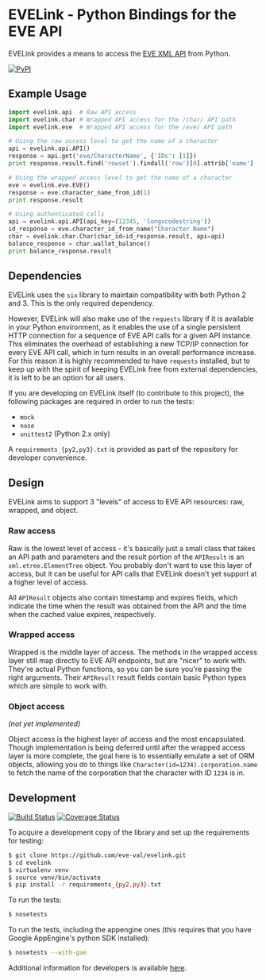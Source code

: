 EVELink - Python Bindings for the EVE API
=========================================

EVELink provides a means to access the [EVE XML API](https://eveonline-third-party-documentation.readthedocs.io/en/latest/xmlapi/) from Python.

[![PyPI](http://img.shields.io/pypi/v/EVELink.svg)](https://pypi.python.org/pypi/EVELink)


Example Usage
-------------

```python
import evelink.api  # Raw API access
import evelink.char # Wrapped API access for the /char/ API path
import evelink.eve  # Wrapped API access for the /eve/ API path

# Using the raw access level to get the name of a character
api = evelink.api.API()
response = api.get('eve/CharacterName', {'IDs': [1]})
print response.result.find('rowset').findall('row')[0].attrib['name']

# Using the wrapped access level to get the name of a character
eve = evelink.eve.EVE()
response = eve.character_name_from_id(1)
print response.result

# Using authenticated calls
api = evelink.api.API(api_key=(12345, 'longvcodestring'))
id_response = eve.character_id_from_name("Character Name")
char = evelink.char.Char(char_id=id_response.result, api=api)
balance_response = char.wallet_balance()
print balance_response.result
```


Dependencies
------------
EVELink uses the `six` library to maintain compatibility with both Python 2 and 3.
This is the only required dependency.

However, EVELink will also make use of the `requests` library if it is available in your Python environment,
as it enables the use of a single persistent HTTP connection for a sequence of EVE API calls for a
given API instance. This eliminates the overhead of establishing a new TCP/IP connection for every
EVE API call, which in turn results in an overall performance increase. For this reason it is highly
recommended to have `requests` installed, but to keep up with the spirit of keeping EVELink free from
external dependencies, it is left to be an option for all users.

If you are developing on EVELink itself (to contribute to this project), the following packages are
required in order to run the tests:

 - `mock`
 - `nose`
 - `unittest2` (Python 2.x only)

A `requirements_{py2,py3}.txt` is provided as part of the repository for developer convenience.


Design
------

EVELink aims to support 3 "levels" of access to EVE API resources: raw, wrapped, and object.

### Raw access

Raw is the lowest level of access - it's basically just a small class that takes an API path and parameters and the result portion of the `APIResult` is an `xml.etree.ElementTree` object. You probably don't want to use this layer of access, but it can be useful for API calls that EVELink doesn't yet support at a higher level of access.

All `APIResult` objects also contain timestamp and expires fields, which indicate the time when the result was obtained from the API and the time when the cached value expires, respectively.

### Wrapped access

Wrapped is the middle layer of access. The methods in the wrapped access layer still map directly to EVE API endpoints, but are "nicer" to work with. They're actual Python functions, so you can be sure you're passing the right arguments. Their `APIResult` result fields contain basic Python types which are simple to work with.

### Object access

*(not yet implemented)*

Object access is the highest layer of access and the most encapsulated. Though implementation is being deferred until after the wrapped access layer is more complete, the goal here is to essentially emulate a set of ORM objects, allowing you do to things like `Character(id=1234).corporation.name` to fetch the name of the corporation that the character with ID `1234` is in.


Development
-----------

[![Build Status](https://travis-ci.org/eve-val/evelink.png?branch=master)](https://travis-ci.org/eve-val/evelink) [![Coverage Status](https://img.shields.io/coveralls/eve-val/evelink.svg)](https://coveralls.io/r/eve-val/evelink?branch=master)

To acquire a development copy of the library and set up the requirements for testing:

```bash
$ git clone https://github.com/eve-val/evelink.git
$ cd evelink
$ virtualenv venv
$ source venv/bin/activate
$ pip install -r requirements_{py2,py3}.txt
```

To run the tests:

```bash
$ nosetests
```

To run the tests, including the appengine ones (this requires that you have Google AppEngine's python SDK installed):

```bash
$ nosetests --with-gae
```

Additional information for developers is available [here](https://github.com/eve-val/evelink/wiki/Development-Guidelines).
